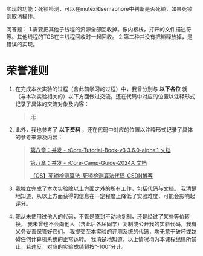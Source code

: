 实现的功能：死锁检测，可以在mutex和semaphore中判断是否死锁，如果死锁则取消操作。

问答题：
1.需要把其他子线程的资源全部回收掉。像内核栈，打开的文件描述符等。其他线程的TCB在主线程回收时一起回收。
2.第二种并没有把锁释放掉，是错误的实现。

# **荣誉准则**

1. 在完成本次实验的过程（含此前学习的过程）中，我曾分别与 **以下各位** 就（与本次实验相关的）以下方面做过交流，还在代码中对应的位置以注释形式记录了具体的交流对象及内容：

   > *无*

2. 此外，我也参考了 **以下资料** ，还在代码中对应的位置以注释形式记录了具体的参考来源及内容：

   > [第八章：并发 - rCore-Tutorial-Book-v3 3.6.0-alpha.1 文档](https://rcore-os.cn/rCore-Tutorial-Book-v3/chapter8/index.html)
   >
   > [第八章：并发 - rCore-Camp-Guide-2024A 文档](https://learningos.cn/rCore-Camp-Guide-2024A/chapter8/index.html)
   >
   > [【OS】死锁检测算法_死锁检测算法代码-CSDN博客](https://blog.csdn.net/weixin_44246009/article/details/108548948)

3. 我独立完成了本次实验除以上方面之外的所有工作，包括代码与文档。 我清楚地知道，从以上方面获得的信息在一定程度上降低了实验难度，可能会影响起评分。

4. 我从未使用过他人的代码，不管是原封不动地复制，还是经过了某些等价转换。 我未曾也不会向他人（含此后各届同学）复制或公开我的实验代码，我有义务妥善保管好它们。 我提交至本实验的评测系统的代码，均无意于破坏或妨碍任何计算机系统的正常运转。 我清楚地知道，以上情况均为本课程纪律所禁止，若违反，对应的实验成绩将按“-100”分计。